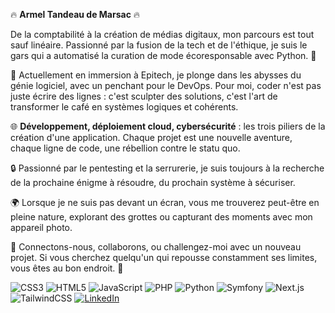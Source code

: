 🔥 **Armel Tandeau de Marsac** 🔥


De la comptabilité à la création de médias digitaux, mon parcours est tout sauf linéaire. Passionné par la fusion de la tech et de l'éthique, je suis le gars qui a automatisé la curation de mode écoresponsable avec Python. 🐍

🚀 Actuellement en immersion à Epitech, je plonge dans les abysses du génie logiciel, avec un penchant pour le DevOps. Pour moi, coder n'est pas juste écrire des lignes : c'est sculpter des solutions, c'est l'art de transformer le café en systèmes logiques et cohérents.

🌐 **Développement, déploiement cloud, cybersécurité** : les trois piliers de la création d'une application. Chaque projet est une nouvelle aventure, chaque ligne de code, une rébellion contre le statu quo.

🔒 Passionné par le pentesting et la serrurerie, je suis toujours à la recherche de la prochaine énigme à résoudre, du prochain système à sécuriser.

🌍 Lorsque je ne suis pas devant un écran, vous me trouverez peut-être en pleine nature, explorant des grottes ou capturant des moments avec mon appareil photo.

🔗 Connectons-nous, collaborons, ou challengez-moi avec un nouveau projet. Si vous cherchez quelqu'un qui repousse constamment ses limites, vous êtes au bon endroit. 🤘

![CSS3](https://img.shields.io/badge/-CSS3-1572B6?style=flat-square&logo=css3&logoColor=white)
![HTML5](https://img.shields.io/badge/-HTML5-E34F26?style=flat-square&logo=html5&logoColor=white)
![JavaScript](https://img.shields.io/badge/-JavaScript-F7DF1E?style=flat-square&logo=javascript&logoColor=black)
![PHP](https://img.shields.io/badge/-PHP-777BB4?style=flat-square&logo=php&logoColor=white)
![Python](https://img.shields.io/badge/-Python-3776AB?style=flat-square&logo=python&logoColor=white)
![Symfony](https://img.shields.io/badge/-Symfony-000000?style=flat-square&logo=symfony&logoColor=white)
![Next.js](https://img.shields.io/badge/-Next.js-000000?style=flat-square&logo=next.js&logoColor=white)
![TailwindCSS](https://img.shields.io/badge/-TailwindCSS-38B2AC?style=flat-square&logo=tailwind-css&logoColor=white)
[![LinkedIn](https://img.shields.io/badge/-LinkedIn-blue?style=flat-square&logo=LinkedIn&logoColor=white&link=https://www.linkedin.com/in/YOUR_LINKEDIN_USERNAME/)](https://www.linkedin.com/in/armel-tandeau-de-marsac/)

